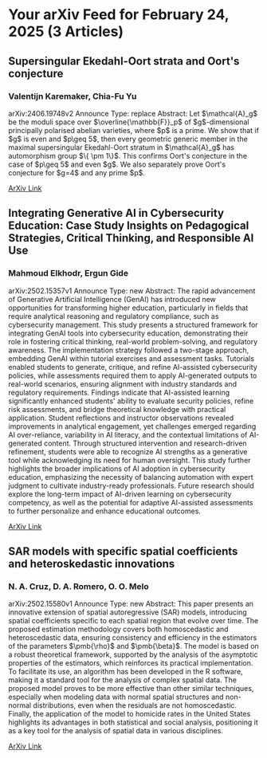 <h1>Your arXiv Feed for February 24, 2025 (3 Articles)</h1>
<h2>Supersingular Ekedahl-Oort strata and Oort's conjecture</h2>
<h3>Valentijn Karemaker, Chia-Fu Yu</h3>
<p>arXiv:2406.19748v2 Announce Type: replace 
Abstract: Let $\mathcal{A}_g$ be the moduli space over $\overline{\mathbb{F}}_p$ of $g$-dimensional principally polarised abelian varieties, where $p$ is a prime. We show that if $g$ is even and $p\geq 5$, then every geometric generic member in the maximal supersingular Ekedahl-Oort stratum in $\mathcal{A}_g$ has automorphism group $\{ \pm 1\}$. This confirms Oort's conjecture in the case of $p\geq 5$ and even $g$. We also separately prove Oort's conjecture for $g=4$ and any prime $p$.</p>
<a href='https://arxiv.org/abs/2406.19748'>ArXiv Link</a>

<h2>Integrating Generative AI in Cybersecurity Education: Case Study Insights on Pedagogical Strategies, Critical Thinking, and Responsible AI Use</h2>
<h3>Mahmoud Elkhodr, Ergun Gide</h3>
<p>arXiv:2502.15357v1 Announce Type: new 
Abstract: The rapid advancement of Generative Artificial Intelligence (GenAI) has introduced new opportunities for transforming higher education, particularly in fields that require analytical reasoning and regulatory compliance, such as cybersecurity management. This study presents a structured framework for integrating GenAI tools into cybersecurity education, demonstrating their role in fostering critical thinking, real-world problem-solving, and regulatory awareness. The implementation strategy followed a two-stage approach, embedding GenAI within tutorial exercises and assessment tasks. Tutorials enabled students to generate, critique, and refine AI-assisted cybersecurity policies, while assessments required them to apply AI-generated outputs to real-world scenarios, ensuring alignment with industry standards and regulatory requirements. Findings indicate that AI-assisted learning significantly enhanced students' ability to evaluate security policies, refine risk assessments, and bridge theoretical knowledge with practical application. Student reflections and instructor observations revealed improvements in analytical engagement, yet challenges emerged regarding AI over-reliance, variability in AI literacy, and the contextual limitations of AI-generated content. Through structured intervention and research-driven refinement, students were able to recognize AI strengths as a generative tool while acknowledging its need for human oversight. This study further highlights the broader implications of AI adoption in cybersecurity education, emphasizing the necessity of balancing automation with expert judgment to cultivate industry-ready professionals. Future research should explore the long-term impact of AI-driven learning on cybersecurity competency, as well as the potential for adaptive AI-assisted assessments to further personalize and enhance educational outcomes.</p>
<a href='https://arxiv.org/abs/2502.15357'>ArXiv Link</a>

<h2>SAR models with specific spatial coefficients and heteroskedastic innovations</h2>
<h3>N. A. Cruz, D. A. Romero, O. O. Melo</h3>
<p>arXiv:2502.15580v1 Announce Type: new 
Abstract: This paper presents an innovative extension of spatial autoregressive (SAR) models, introducing spatial coefficients specific to each spatial region that evolve over time. The proposed estimation methodology covers both homoscedastic and heteroscedastic data, ensuring consistency and efficiency in the estimators of the parameters $\pmb{\rho}$ and $\pmb{\beta}$. The model is based on a robust theoretical framework, supported by the analysis of the asymptotic properties of the estimators, which reinforces its practical implementation. To facilitate its use, an algorithm has been developed in the R software, making it a standard tool for the analysis of complex spatial data. The proposed model proves to be more effective than other similar techniques, especially when modeling data with normal spatial structures and non-normal distributions, even when the residuals are not homoscedastic. Finally, the application of the model to homicide rates in the United States highlights its advantages in both statistical and social analysis, positioning it as a key tool for the analysis of spatial data in various disciplines.</p>
<a href='https://arxiv.org/abs/2502.15580'>ArXiv Link</a>

